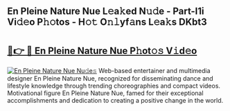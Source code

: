 ## En Pleine Nature Nue L𝚎a𝚔ed N𝚞𝚍e - Part-I1i Vi𝚍𝚎o P𝚑𝚘tos - H𝚘𝚝 O𝚗𝚕yf𝚊ns L𝚎a𝚔s DKbt3

# <h2><a href="http://kf0nah.oniu.top/?m=En+Pleine+Nature+Nue">🔗👉 🔴 En Pleine Nature Nue P𝚑ot𝚘𝚜 V𝚒d𝚎o</a></h2>

[![En Pleine Nature Nue Nu𝚍e𝚜](https://i.imgur.com/0qMVB7G.gif)](http://kf0nah.oniu.top/?m=En+Pleine+Nature+Nue)
Web-based entertainer and multimedia designer En Pleine Nature Nue, recognized for disseminating dance and lifestyle knowledge through trending choreographies and compact videos. Motivational figure En Pleine Nature Nue, famed for their exceptional accomplishments and dedication to creating a positive change in the world.  
